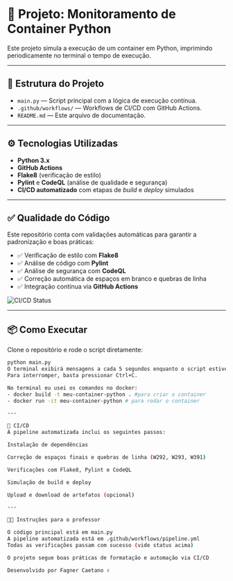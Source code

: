 # 🚀 Projeto: Monitoramento de Container Python

Este projeto simula a execução de um container em Python, imprimindo periodicamente no terminal o tempo de execução.

---
 
## 📁 Estrutura do Projeto

- `main.py` — Script principal com a lógica de execução contínua.
- `.github/workflows/` — Workflows de CI/CD com GitHub Actions.
- `README.md` — Este arquivo de documentação.

---

## ⚙️ Tecnologias Utilizadas

- **Python 3.x**
- **GitHub Actions**
- **Flake8** (verificação de estilo)
- **Pylint** e **CodeQL** (análise de qualidade e segurança)
- **CI/CD automatizado** com etapas de _build_ e _deploy_ simulados

---

## ✅ Qualidade do Código

Este repositório conta com validações automáticas para garantir a padronização e boas práticas:

- ✅ Verificação de estilo com **Flake8**
- ✅ Análise de código com **Pylint**
- ✅ Análise de segurança com **CodeQL**
- ✅ Correção automática de espaços em branco e quebras de linha
- ✅ Integração contínua via **GitHub Actions**

![CI/CD Status](https://github.com/Fagner-Caetano/quemtestou/actions/runs/14519930312)

---

## 📦 Como Executar

Clone o repositório e rode o script diretamente:

```bash
python main.py
O terminal exibirá mensagens a cada 5 segundos enquanto o script estiver em execução.
Para interromper, basta pressionar Ctrl+C.

No terminal eu usei os comandos no docker: 
- docker build -t meu-container-python . #para criar o container
- docker run -it meu-container-python # para rodar o container

---

📂 CI/CD
A pipeline automatizada inclui os seguintes passos:

Instalação de dependências

Correção de espaços finais e quebras de linha (W292, W293, W391)

Verificações com Flake8, Pylint e CodeQL

Simulação de build e deploy

Upload e download de artefatos (opcional)

---

👨‍🏫 Instruções para o professor

O código principal está em main.py
A pipeline automatizada está em .github/workflows/pipeline.yml
Todas as verificações passam com sucesso (vide status acima)

O projeto segue boas práticas de formatação e automação via CI/CD

Desenvolvido por Fagner Caetano ✌️

